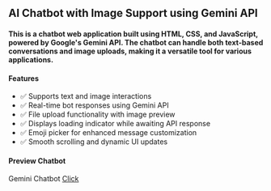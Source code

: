 ## AI Chatbot with Image Support using Gemini API

#### This is a chatbot web application built using HTML, CSS, and JavaScript, powered by Google's Gemini API. The chatbot can handle both text-based conversations and image uploads, making it a versatile tool for various applications.

#### Features
- ✅ Supports text and image interactions
- ✅ Real-time bot responses using Gemini API
- ✅ File upload functionality with image preview
- ✅ Displays loading indicator while awaiting API response
- ✅ Emoji picker for enhanced message customization
- ✅ Smooth scrolling and dynamic UI updates

#### Preview Chatbot
Gemini Chatbot [Click](https://geminiapichatbot.netlify.app/ "chatbot")